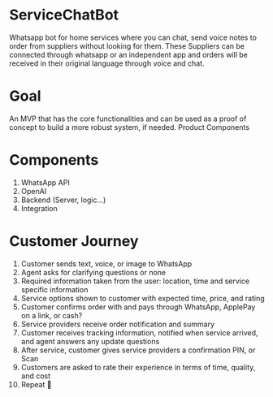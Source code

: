 # ServiceChatBot
Whatsapp bot for home services where you can chat, send voice notes to order from suppliers without looking for them. These Suppliers can be connected through whatsapp or an independent app and orders will be received in their original language through voice and chat. 

# Goal 
An MVP that has the core functionalities and can be used as a proof of concept to build a more robust system, if needed.
Product Components

# Components

1. WhatsApp API
2. OpenAI
3. Backend (Server, logic...)
4. Integration

# Customer Journey

1. Customer sends text, voice, or image to WhatsApp
2. Agent asks for clarifying questions or none
3. Required information taken from the user: location, time and service specific information 
4. Service options shown to customer with expected time, price, and rating
5. Customer confirms order with and pays through WhatsApp, ApplePay on a link, or cash?
6. Service providers receive order notification and summary
7. Customer receives tracking information, notified when service arrived, and agent answers any update questions
8. After service, customer gives service providers a confirmation PIN, or Scan
9. Customers are asked to rate their experience in terms of time, quality, and cost
10. Repeat 🙂


